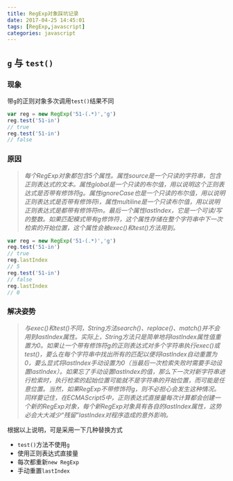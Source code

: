 ```yaml
---
title: RegExp对象踩坑记录
date: 2017-04-25 14:45:01
tags: [RegExp,javascript]
categories: javascript
---
```


## `g` 与 `test()`

### 现象

带`g`的正则对象多次调用`test()`结果不同

```js
var reg = new RegExp('51-(.*)','g')
reg.test('51-in')
// true
reg.test('51-in')
// false
```
### 原因

> _每个RegExp对象都包含5个属性。属性source是一个只读的字符串，包含正则表达式的文本。属性global是一个只读的布尔值，用以说明这个正则表达式是否带有修饰符g。属性ignoreCase也是一个只读的布尔值，用以说明正则表达式是否带有修饰符i，属性multiline是一个只读布尔值，用以说明正则表达式是都带有修饰符m。最后一个属性lastIndex，它是一个可读/写的整数。如果匹配模式带有g修饰符，这个属性存储在整个字符串中下一次检索的开始位置，这个属性会被exec()和test()方法用到。_

```js
var reg = new RegExp('51-(.*)','g')
reg.test('51-in')
// true
reg.lastIndex
// 5
reg.test('51-in')
// false
reg.lastIndex
// 0
```
### 解决姿势

> _与exec()和test()不同，String方法search()、replace()、match()并不会用到lastIndex属性。实际上，String方法只是简单地将lastIndex属性值重置为0。如果让一个带有修饰符g的正则表达式对多个字符串执行exec()或test()，要么在每个字符串中找出所有的匹配以便将lastIndex自动重置为0，要么显式将lastIndex手动设置为0（当最后一次检索失败时需要手动设置lastIndex）。如果忘了手动设置lastIndex的值，那么下一次对新字符串进行检索时，执行检索的起始位置可能就不是字符串的开始位置，而可能是任意位置。当然，如果RegExp不带修饰符g，则不必担心会发生这种情况。同样要记住，在ECMAScript5中，正则表达式直接量每次计算都会创建一个新的RegExp对象，每个新RegExp对象具有各自的lastIndex属性，这势必会大大减少“残留”lastIndex对程序造成的意外影响。_

根据以上说明，可是采用一下几种替换方式

- `test()`方法不使用`g`
- 使用正则表达式直接量
- 每次都重新`new RegExp`
- 手动重置`lastIndex`
